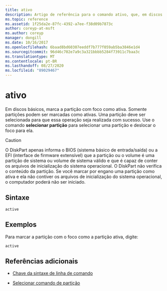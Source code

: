 ```yaml
---
title: ativo
description: Artigo de referência para o comando ativo, que, em discos básicos, marca a partição com foco como ativa.
ms.topic: reference
ms.assetid: 1f25da2e-87fc-4392-a7ee-f38d09b7873c
author: coreyp-at-msft
ms.author: coreyp
manager: dongill
ms.date: 10/16/2017
ms.openlocfilehash: 6baad8bd60307eeddf7b777f059ab5ba3846e1d4
ms.sourcegitcommit: 96d46c702e7a9c3a321bbbb5284f73911c7baa3c
ms.translationtype: MT
ms.contentlocale: pt-BR
ms.lasthandoff: 08/27/2020
ms.locfileid: "89029467"
---
```

# <a name="active"></a>ativo

Em discos básicos, marca a partição com foco como ativa. Somente partições podem ser marcadas como ativas. Uma partição deve ser selecionada para que essa operação seja realizada com sucesso. Use o comando **selecionar partição** para selecionar uma partição e deslocar o foco para ela.

> [!CAUTION]
> O DiskPart apenas informa o BIOS (sistema básico de entrada/saída) ou a EFI (interface de firmware extensível) que a partição ou o volume é uma partição de sistema ou volume de sistema válido e que é capaz de conter os arquivos de inicialização do sistema operacional. O DiskPart não verifica o conteúdo da partição. Se você marcar por engano uma partição como ativa e ela não contiver os arquivos de inicialização do sistema operacional, o computador poderá não ser iniciado.

## <a name="syntax"></a>Sintaxe

```
active
```

## <a name="examples"></a>Exemplos

Para marcar a partição com o foco como a partição ativa, digite:

```
active
```

## <a name="additional-references"></a>Referências adicionais

- [Chave da sintaxe de linha de comando](command-line-syntax-key.md)

- [Selecionar comando de partição](select-partition.md)
